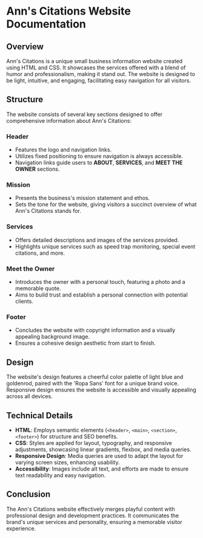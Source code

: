 # Ann's Citations Website Documentation

## Overview

Ann's Citations is a unique small business information website created using HTML and CSS. It showcases the services offered with a blend of humor and professionalism, making it stand out. The website is designed to be light, intuitive, and engaging, facilitating easy navigation for all visitors.

## Structure

The website consists of several key sections designed to offer comprehensive information about Ann's Citations:

### Header

- Features the logo and navigation links.
- Utilizes fixed positioning to ensure navigation is always accessible.
- Navigation links guide users to **ABOUT**, **SERVICES**, and **MEET THE OWNER** sections.

### Mission

- Presents the business's mission statement and ethos.
- Sets the tone for the website, giving visitors a succinct overview of what Ann's Citations stands for.

### Services

- Offers detailed descriptions and images of the services provided.
- Highlights unique services such as speed trap monitoring, special event citations, and more.

### Meet the Owner

- Introduces the owner with a personal touch, featuring a photo and a memorable quote.
- Aims to build trust and establish a personal connection with potential clients.

### Footer

- Concludes the website with copyright information and a visually appealing background image.
- Ensures a cohesive design aesthetic from start to finish.

## Design

The website's design features a cheerful color palette of light blue and goldenrod, paired with the 'Ropa Sans' font for a unique brand voice. Responsive design ensures the website is accessible and visually appealing across all devices.

## Technical Details

- **HTML**: Employs semantic elements (`<header>`, `<main>`, `<section>`, `<footer>`) for structure and SEO benefits.
- **CSS**: Styles are applied for layout, typography, and responsive adjustments, showcasing linear gradients, flexbox, and media queries.
- **Responsive Design**: Media queries are used to adapt the layout for varying screen sizes, enhancing usability.
- **Accessibility**: Images include alt text, and efforts are made to ensure text readability and easy navigation.

## Conclusion

The Ann's Citations website effectively merges playful content with professional design and development practices. It communicates the brand's unique services and personality, ensuring a memorable visitor experience.
